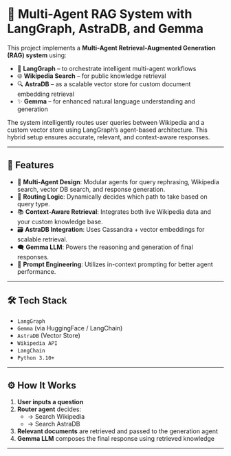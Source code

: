 # 🤖 Multi-Agent RAG System with LangGraph, AstraDB, and Gemma

This project implements a **Multi-Agent Retrieval-Augmented Generation (RAG) system** using:

- 🧠 **LangGraph** – to orchestrate intelligent multi-agent workflows  
- 🌐 **Wikipedia Search** – for public knowledge retrieval  
- 🔍 **AstraDB** – as a scalable vector store for custom document embedding retrieval  
- ✨ **Gemma** – for enhanced natural language understanding and generation  

The system intelligently routes user queries between Wikipedia and a custom vector store using LangGraph’s agent-based architecture. This hybrid setup ensures accurate, relevant, and context-aware responses.

---

## 🚀 Features

- 🧩 **Multi-Agent Design**: Modular agents for query rephrasing, Wikipedia search, vector DB search, and response generation.
- 🔄 **Routing Logic**: Dynamically decides which path to take based on query type.
- 📚 **Context-Aware Retrieval**: Integrates both live Wikipedia data and your custom knowledge base.
- 🗃️ **AstraDB Integration**: Uses Cassandra + vector embeddings for scalable retrieval.
- 🗨️ **Gemma LLM**: Powers the reasoning and generation of final responses.
- 🔎 **Prompt Engineering**: Utilizes in-context prompting for better agent performance.

---

## 🛠️ Tech Stack

- `LangGraph`
- `Gemma` (via HuggingFace / LangChain)
- `AstraDB` (Vector Store)
- `Wikipedia API`
- `LangChain`
- `Python 3.10+`

---

## ⚙️ How It Works

1. **User inputs a question**
2. **Router agent** decides:
   - → Search Wikipedia
   - → Search AstraDB
3. **Relevant documents** are retrieved and passed to the generation agent
4. **Gemma LLM** composes the final response using retrieved knowledge

---

